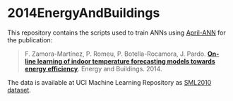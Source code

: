 2014EnergyAndBuildings
======================

This repository contains the scripts used to train ANNs using
[April-ANN](https://github.com/pakozm/april-ann) for the publication:

> F. Zamora-Martínez, P. Romeu, P. Botella-Rocamora,
> J. Pardo. **[On-line learning of indoor temperature forecasting models towards energy efficiency](http://dx.doi.org/10.1016/j.enbuild.2014.04.034)**.
> Energy and Buildings. 2014.

The data is available at UCI Machine Learning Repository as [SML2010 dataset](http://archive.ics.uci.edu/ml/datasets/SML2010).
